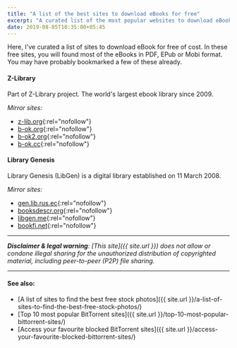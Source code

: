 ```yaml
---
title: "A list of the best sites to download eBooks for free"
excerpt: "A curated list of the most popular websites to download eBooks for free of cost."
date: 2019-08-05T10:35:00+05:45
---
```


Here, I've curated a list of sites to download eBook for free of cost. In these free sites, you will found most of the eBooks in PDF, EPub or Mobi format. You may have probably bookmarked a few of these already.

#### Z-Library

Part of Z-Library project. The world's largest ebook library since 2009.

*Mirror sites:*

* [z-lib.org](http://z-lib.org/){:rel="nofollow"}
* [b-ok.org](http://b-ok.org/){:rel="nofollow"}
* [b-ok2.org](http://b-ok2.org/){:rel="nofollow"}
* [b-ok.cc](http://b-ok.cc/){:rel="nofollow"}

#### Library Genesis

Library Genesis (LibGen) is a digital library established on 11 March 2008.

*Mirror sites:*

* [gen.lib.rus.ec](http://gen.lib.rus.ec/){:rel="nofollow"}
* [booksdescr.org](http://booksdescr.org/){:rel="nofollow"}
* [libgen.me](http://libgen.me/){:rel="nofollow"}
* [bookfi.net](http://bookfi.net/){:rel="nofollow"}

---

_**Disclaimer & legal warning**: [This site]({{ site.url }}) does not allow or condone illegal sharing for the unauthorized distribution of copyrighted material, including peer-to-peer (P2P) file sharing._

---

#### See also:

* [A list of sites to find the best free stock photos]({{ site.url }}/a-list-of-sites-to-find-the-best-free-stock-photos/)
* [Top 10 most popular BitTorrent sites]({{ site.url }}/top-10-most-popular-bittorrent-sites/)
* [Access your favourite blocked BitTorrent sites]({{ site.url }}/access-your-favourite-blocked-bittorrent-sites/)
